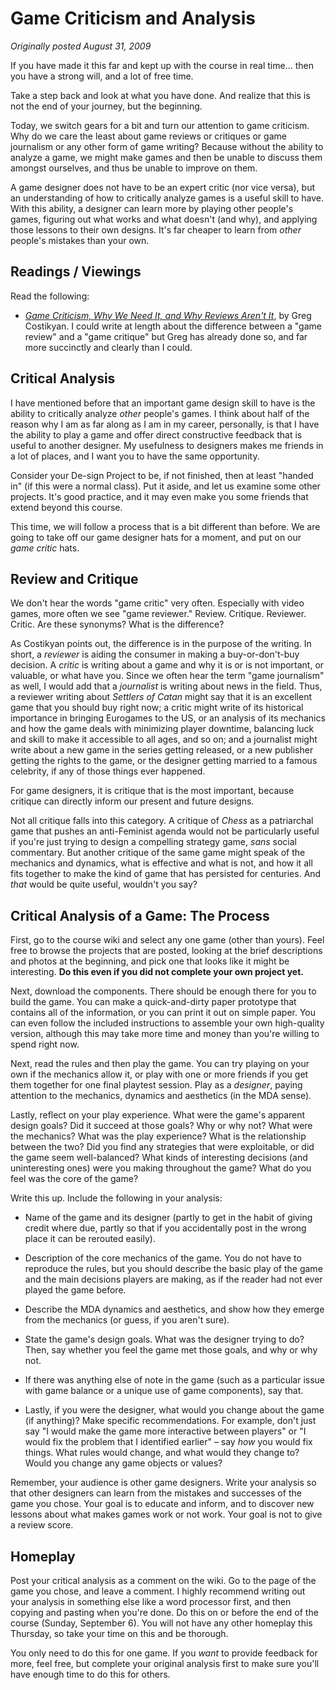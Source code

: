 # Game Criticism and Analysis

*Originally posted August 31, 2009*

If you have made it this far and kept up with the course in real time… then you have a strong will, and a lot of free time.

Take a step back and look at what you have done. And realize that this is not the end of your journey, but the beginning.

Today, we switch gears for a bit and turn our attention to game criticism. Why do we care the least about game reviews or critiques or game journalism or any other form of game writing? Because without the ability to analyze a game, we might make games and then be unable to discuss them amongst ourselves, and thus be unable to improve on them.

A game designer does not have to be an expert critic (nor vice versa), but an understanding of how to critically analyze games is a useful skill to have. With this ability, a designer can learn more by playing other people's games, figuring out what works and what doesn't (and why), and applying those lessons to their own designs. It's far cheaper to learn from *other* people's mistakes than your own.

## Readings / Viewings

Read the following:

-   [*Game Criticism, Why We Need It, and Why Reviews Aren't It*](http://playthisthing.com/game-criticism-why-we-need-it-and-why-reviews-arent-it), by Greg Costikyan. I could write at length about the difference between a "game review" and a "game critique" but Greg has already done so, and far more succinctly and clearly than I could.


## Critical Analysis

I have mentioned before that an important game design skill to have is the ability to critically analyze *other* people's games. I think about half of the reason why I am as far along as I am in my career, personally, is that I have the ability to play a game and offer direct constructive feedback that is useful to another designer. My usefulness to designers makes me friends in a lot of places, and I want you to have the same opportunity.

Consider your De\-sign Project to be, if not finished, then at least "handed in" (if this were a normal class). Put it aside, and let us examine some other projects. It's good practice, and it may even make you some friends that extend beyond this course.

This time, we will follow a process that is a bit different than before. We are going to take off our game designer hats for a moment, and put on our *game critic* hats.

## Review and Critique

We don't hear the words "game critic" very often. Especially with video games, more often we see "game reviewer." Review. Critique. Reviewer. Critic. Are these synonyms? What is the difference?

As Costikyan points out, the difference is in the purpose of the writing. In short, a *reviewer* is aiding the consumer in making a buy-or-don't-buy decision. A *critic* is writing about a game and why it is or is not important, or valuable, or what have you. Since we often hear the term "game journalism" as well, I would add that a *journalist* is writing about news in the field. Thus, a reviewer writing about *Settlers of Catan* might say that it is an excellent game that you should buy right now; a critic might write of its historical importance in bringing Eurogames to the US, or an analysis of its mechanics and how the game deals with minimizing player downtime, balancing luck and skill to make it accessible to all ages, and so on; and a journalist might write about a new game in the series getting released, or a new publisher getting the rights to the game, or the designer getting married to a famous celebrity, if any of those things ever happened.

For game designers, it is critique that is the most important, because critique can directly inform our present and future designs.

Not all critique falls into this category. A critique of *Chess* as a patriarchal game that pushes an anti-Feminist agenda would not be particularly useful if you're just trying to design a compelling strategy game, *sans* social commentary. But another critique of the same game might speak of the mechanics and dynamics, what is effective and what is not, and how it all fits together to make the kind of game that has persisted for centuries. And *that* would be quite useful, wouldn't you say?

## Critical Analysis of a Game: The Process

First, go to the course wiki and select any one game (other than yours). Feel free to browse the projects that are posted, looking at the brief descriptions and photos at the beginning, and pick one that looks like it might be interesting. **Do this even if you did not complete your own project yet.**

Next, download the components. There should be enough there for you to build the game. You can make a quick-and-dirty paper prototype that contains all of the information, or you can print it out on simple paper. You can even follow the included instructions to assemble your own high-quality version, although this may take more time and money than you're willing to spend right now.

Next, read the rules and then play the game. You can try playing on your own if the mechanics allow it, or play with one or more friends if you get them together for one final playtest session. Play as a *designer*, paying attention to the mechanics, dynamics and aesthetics (in the MDA sense).

Lastly, reflect on your play experience. What were the game's apparent design goals? Did it succeed at those goals? Why or why not? What were the mechanics? What was the play experience? What is the relationship between the two? Did you find any strategies that were exploitable, or did the game seem well-balanced? What kinds of interesting decisions (and uninteresting ones) were you making throughout the game? What do you feel was the core of the game?

Write this up. Include the following in your analysis:

-   Name of the game and its designer (partly to get in the habit of giving credit where due, partly so that if you accidentally post in the wrong place it can be rerouted easily).

-   Description of the core mechanics of the game. You do not have to reproduce the rules, but you should describe the basic play of the game and the main decisions players are making, as if the reader had not ever played the game before.

-   Describe the MDA dynamics and aesthetics, and show how they emerge from the mechanics (or guess, if you aren't sure).

-   State the game's design goals. What was the designer trying to do? Then, say whether you feel the game met those goals, and why or why not.

-   If there was anything else of note in the game (such as a particular issue with game balance or a unique use of game components), say that.

-   Lastly, if you were the designer, what would you change about the game (if anything)? Make specific recommendations. For example, don't just say "I would make the game more interactive between players" or "I would fix the problem that I identified earlier" – say *how* you would fix things. What rules would change, and what would they change to? Would you change any game objects or values?


Remember, your audience is other game designers. Write your analysis so that other designers can learn from the mistakes and successes of the game you chose. Your goal is to educate and inform, and to discover new lessons about what makes games work or not work. Your goal is not to give a review score.

## Homeplay

Post your critical analysis as a comment on the wiki. Go to the page of the game you chose, and leave a comment. I highly recommend writing out your analysis in something else like a word processor first, and then copying and pasting when you're done. Do this on or before the end of the course (Sunday, September 6). You will not have any other homeplay this Thursday, so take your time on this and be thorough.

You only need to do this for one game. If you *want* to provide feedback for more, feel free, but complete your original analysis first to make sure you'll have enough time to do this for others.
